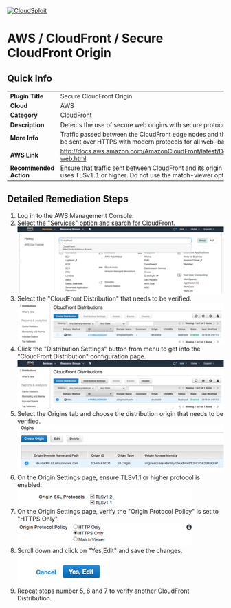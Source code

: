 [![CloudSploit](https://cloudsploit.com/img/logo-new-big-text-100.png "CloudSploit")](https://cloudsploit.com)

# AWS / CloudFront / Secure CloudFront Origin

## Quick Info

| | |
|-|-|
| **Plugin Title** | Secure CloudFront Origin |
| **Cloud** | AWS |
| **Category** | CloudFront |
| **Description** | Detects the use of secure web origins with secure protocols for CloudFront. |
| **More Info** | Traffic passed between the CloudFront edge nodes and the backend resource should be sent over HTTPS with modern protocols for all web-based origins. |
| **AWS Link** | http://docs.aws.amazon.com/AmazonCloudFront/latest/DeveloperGuide/distribution-web.html |
| **Recommended Action** | Ensure that traffic sent between CloudFront and its origin is passed over HTTPS and uses TLSv1.1 or higher. Do not use the match-viewer option. |

## Detailed Remediation Steps
1. Log in to the AWS Management Console.
2. Select the "Services" option and search for CloudFront. </br> <img src="/resources/aws/cloudfront/secure-cloudfront-origin/step2.png"/>
3. Select the "CloudFront Distribution" that needs to be verified.</br> <img src="/resources/aws/cloudfront/secure-cloudfront-origin/step3.png"/>
4. Click the "Distribution Settings" button from menu to get into the "CloudFront Distribution" configuration page. </br><img src="/resources/aws/cloudfront/secure-cloudfront-origin/step4.png"/>
5. Select the Origins tab and choose the distribution origin that needs to be verified.</br><img src="/resources/aws/cloudfront/secure-cloudfront-origin/step5.png"/>
6. On the Origin Settings page, ensure TLSv1.1 or higher protocol is enabled.</br> <img src="/resources/aws/cloudfront/secure-cloudfront-origin/step6.png"/>
7. On the Origin Settings page, verify the "Origin Protocol Policy" is set to "HTTPS Only".<img src="/resources/aws/cloudfront/secure-cloudfront-origin/step7.png"/>
8. Scroll down and click on "Yes,Edit" and save the changes.</br><img src="/resources/aws/cloudfront/secure-cloudfront-origin/step8.png"/>
9. Repeat steps number 5, 6 and 7 to verify another CloudFront Distribution.</br>
